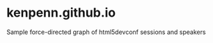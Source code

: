 kenpenn.github.io
=================
Sample force-directed graph of html5devconf sessions and speakers
